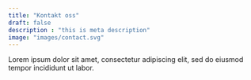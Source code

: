 ```yaml
---
title: "Kontakt oss"
draft: false
description : "this is meta description"
image: "images/contact.svg"
---
```


Lorem ipsum dolor sit amet, consectetur adipiscing elit, sed do eiusmod tempor incididunt ut labor.

